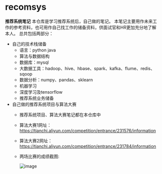 # recomsys
**推荐系统笔记**
本仓库是学习推荐系统后，自己做的笔记。 本笔记主要用作未来工作的参考资料，也可用作自己找工作的储备资料，供面试官和HR更加充分地了解本人。 总共包括两部分：
- 自己的技术栈储备
  - 语言：python java
  - 算法与数据结构
  - 数据库：mysql
  - 大数据工具：hadoop、hive、hbase、spark、kafka、flume、redis、sqoop
  - 数据分析：numpy、pandas、sklearn
  - 机器学习
  - 深度学习及tensorflow
  - 推荐系统业务储备
- 自己做的推荐系统项目与算法大赛
  - 推荐系统项目、算法大赛笔记都在本仓库中
  - 算法大赛1网址：https://tianchi.aliyun.com/competition/entrance/231576/information
  - 算法大赛2网址：https://tianchi.aliyun.com/competition/entrance/231784/information
  - 两场比赛的成绩截图:
  
    ![image](https://user-images.githubusercontent.com/66198938/119350891-6e066900-bcd2-11eb-96ae-790a1f17a454.png)

